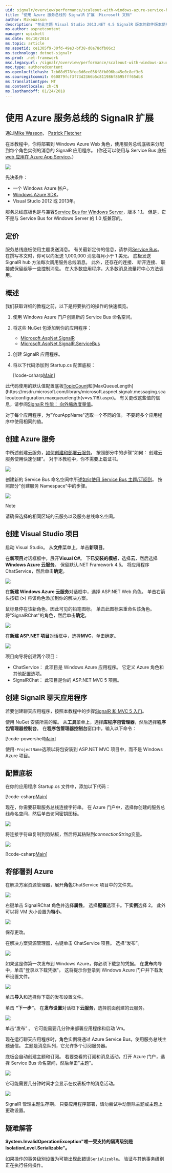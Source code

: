 ```yaml
---
uid: signalr/overview/performance/scaleout-with-windows-azure-service-bus
title: "使用 Azure 服务总线的 SignalR 扩展 |Microsoft 文档"
author: MikeWasson
description: "在此主题 Visual Studio 2013.NET 4.5 SignalR 版本的软件版本使用，本主题中，此主题的 SignalR 1.x 版本 2 早期版本..."
ms.author: aspnetcontent
manager: wpickett
ms.date: 06/10/2014
ms.topic: article
ms.assetid: ce1305f9-30fd-49e3-bf38-d0a78dfb06c3
ms.technology: dotnet-signalr
ms.prod: .net-framework
msc.legacyurl: /signalr/overview/performance/scaleout-with-windows-azure-service-bus
msc.type: authoredcontent
ms.openlocfilehash: 7cb68d578fee8d6ee036f8fb096ba45e0c8ef3d6
ms.sourcegitcommit: 060879fcf3f73d2366b5c811986f8695fff65db8
ms.translationtype: MT
ms.contentlocale: zh-CN
ms.lasthandoff: 01/24/2018
---
```

<a name="signalr-scaleout-with-azure-service-bus"></a>使用 Azure 服务总线的 SignalR 扩展
====================
通过[Mike Wasson](https://github.com/MikeWasson)， [Patrick Fletcher](https://github.com/pfletcher)

在本教程中，你将部署到 Windows Azure Web 角色，使用服务总线底板来分配到每个角色实例的消息的 SignalR 应用程序。 (你还可以使用与 Service Bus 底板[web 应用在 Azure App Service](https://docs.microsoft.com/azure/app-service-web/)。)

![](scaleout-with-windows-azure-service-bus/_static/image1.png)

先决条件：

- 一个 Windows Azure 帐户。
- [Windows Azure SDK](https://go.microsoft.com/fwlink/?linkid=254364&amp;clcid=0x409)。
- Visual Studio 2012 或 2013年。

服务总线底板也是与兼容[Service Bus for Windows Server](https://msdn.microsoft.com/library/windowsazure/dn282144.aspx)，版本 1.1。 但是，它不是与 Service Bus for Windows Server 的 1.0 版兼容的。

## <a name="pricing"></a>定价

服务总线底板使用主题发送消息。 有关最新定价的信息，请参阅[Service Bus](https://azure.microsoft.com/pricing/details/service-bus/)。 在撰写本文时，你可以向发送 1,000,000 消息每月小于 1 美元。 底板发送 SignalR hub 方法每次调用服务总线消息。 此外，还存在的连接、 断开连接、 联接或保留组等一些控制消息。 在大多数应用程序，大多数消息流量将中心方法调用。

## <a name="overview"></a>概述

我们获取详细的教程之前，以下是将要执行的操作的快速概览。

1. 使用 Windows Azure 门户创建新的 Service Bus 命名空间。
2. 将这些 NuGet 包添加到你的应用程序： 

    - [Microsoft.AspNet.SignalR](http://nuget.org/packages/Microsoft.AspNet.SignalR)
    - [Microsoft.AspNet.SignalR.ServiceBus](http://www.nuget.org/packages/SignalR.WindowsAzureServiceBus)
3. 创建 SignalR 应用程序。
4. 将以下代码添加到 Startup.cs 配置底板： 

    [!code-csharp[Main](scaleout-with-windows-azure-service-bus/samples/sample1.cs)]

此代码使用的默认值配置底板[TopicCount](https://msdn.microsoft.com/library/microsoft.aspnet.signalr.servicebusscaleoutconfiguration.topiccount(v=vs.118).aspx)和[MaxQueueLength](https://msdn.microsoft.com/library/microsoft.aspnet.signalr.messaging.scaleoutconfiguration.maxqueuelength(v=vs.118).aspx)。 有关更改这些值的信息，请参阅[SignalR 性能： 向外缩放度量值](signalr-performance.md#scaleout_metrics)。

对于每个应用程序，为"YourAppName"选取一个不同的值。 不要跨多个应用程序中使用相同的值。

## <a name="create-the-azure-services"></a>创建 Azure 服务

中所述创建云服务，[如何创建和部署云服务](https://docs.microsoft.com/azure/cloud-services/cloud-services-how-to-create-deploy)。 按照部分中的步骤"如何： 创建云服务使用快速创建"。 对于本教程中，你不需要上载证书。

![](scaleout-with-windows-azure-service-bus/_static/image2.png)

创建新的 Service Bus 命名空间中所述[如何使用 Service Bus 主题/订阅到](https://docs.microsoft.com/azure/service-bus-messaging/service-bus-dotnet-how-to-use-topics-subscriptions)。 按照部分"创建服务 Namespace"中的步骤。

![](scaleout-with-windows-azure-service-bus/_static/image3.png)

> [!NOTE]
> 请确保选择的相同区域的云服务以及服务总线命名空间。


## <a name="create-the-visual-studio-project"></a>创建 Visual Studio 项目

启动 Visual Studio。 从**文件**菜单上，单击**新项目**。

在**新项目**对话框框中，展开**Visual C#**。 下**已安装的模板**，选择**云**，然后选择**Windows Azure 云服务**。 保留默认.NET Framework 4.5。 将应用程序 ChatService，然后单击**确定**。

![](scaleout-with-windows-azure-service-bus/_static/image4.png)

在**新建 Windows Azure 云服务**对话框中，选择 ASP.NET Web 角色。 单击右箭头按钮 (**&gt;**) 将该角色添加到你的解决方案。

鼠标悬停在该新角色，因此可见的铅笔图标。 单击此图标来重命名该角色。 将"SignalRChat"的角色，然后单击**确定**。

![](scaleout-with-windows-azure-service-bus/_static/image5.png)

在**新建 ASP.NET 项目**对话框中，选择**MVC**，单击确定。

![](scaleout-with-windows-azure-service-bus/_static/image6.png)

项目向导将创建两个项目：

- ChatService： 此项目是 Windows Azure 应用程序。 它定义 Azure 角色和其他配置选项。
- SignalRChat： 此项目是你的 ASP.NET MVC 5 项目。

## <a name="create-the-signalr-chat-application"></a>创建 SignalR 聊天应用程序

若要创建聊天应用程序，按照本教程中的步骤[SignalR 和 MVC 5 入门](../getting-started/tutorial-getting-started-with-signalr-and-mvc.md)。

使用 NuGet 安装所需的库。 从**工具**菜单上，选择**库程序包管理器**，然后选择**程序包管理器控制台**。 在**程序包管理器控制台**窗口中，输入以下命令：

[!code-powershell[Main](scaleout-with-windows-azure-service-bus/samples/sample2.ps1)]

使用`-ProjectName`选项以将包安装到 ASP.NET MVC 项目中，而不是 Windows Azure 项目。

## <a name="configure-the-backplane"></a>配置底板

在你的应用程序 Startup.cs 文件中，添加以下代码：

[!code-csharp[Main](scaleout-with-windows-azure-service-bus/samples/sample3.cs)]

现在，你需要获取服务总线连接字符串。 在 Azure 门户中，选择你创建的服务总线命名空间，然后单击访问密钥图标。

![](scaleout-with-windows-azure-service-bus/_static/image7.png)

将连接字符串复制到剪贴板，然后将其粘贴到*connectionString*变量。

![](scaleout-with-windows-azure-service-bus/_static/image8.png)

[!code-csharp[Main](scaleout-with-windows-azure-service-bus/samples/sample4.cs)]

## <a name="deploy-to-azure"></a>将部署到 Azure

在解决方案资源管理器，展开**角色**ChatService 项目中的文件夹。

![](scaleout-with-windows-azure-service-bus/_static/image9.png)

右键单击 SignalRChat 角色并选择**属性**。 选择**配置**选项卡。下**实例**选择 2。 此外可以将 VM 大小设置为**特小**。

![](scaleout-with-windows-azure-service-bus/_static/image10.png)

保存更改。

在解决方案资源管理器，右键单击 ChatService 项目。 选择“发布”。

![](scaleout-with-windows-azure-service-bus/_static/image11.png)

如果这是你第一次发布到 Windows Azure，你必须下载您的凭据。 在**发布**向导中，单击"登录以下载凭据"。 这将提示你登录到 Windows Azure 门户并下载发布设置文件。

![](scaleout-with-windows-azure-service-bus/_static/image12.png)

单击**导入**和选择你下载的发布设置文件。

单击 **“下一步”**。 在**发布设置**对话框下**云服务**，选择前面创建的云服务。

![](scaleout-with-windows-azure-service-bus/_static/image13.png)

单击“发布” 。 它可能需要几分钟来部署应用程序和启动 Vm。

现在运行聊天应用程序时，角色实例将通过 Azure Service Bus，使用服务总线主题通信。 主题是消息队列，它允许多个订阅服务器。

底板会自动创建主题和订阅。 若要查看的订阅和消息活动，打开 Azure 门户，选择 Service Bus 命名空间，然后单击"主题"。

![](scaleout-with-windows-azure-service-bus/_static/image14.png)

它可能需要几分钟时间才会显示在仪表板中的消息活动。

![](scaleout-with-windows-azure-service-bus/_static/image15.png)

SignalR 管理主题生存期。 只要应用程序部署，请勿尝试手动删除主题或主题上更改设置。

## <a name="troubleshooting"></a>疑难解答

**System.InvalidOperationException"唯一受支持的隔离级别是 IsolationLevel.Serializable"。**

如果操作的事务级别设置为可能出现此错误`Serializable`。 验证与其他事务级别正在执行任何操作。
